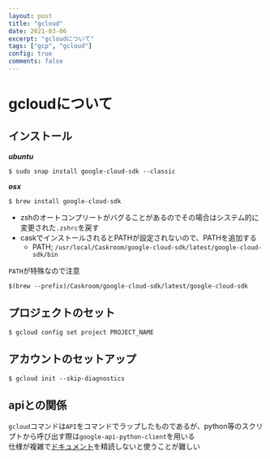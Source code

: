 ```yaml
---
layout: post
title: "gcloud"
date: 2021-03-06
excerpt: "gcloudについて"
tags: ["gcp", "gcloud"]
config: true
comments: false
---
```


# gcloudについて

## インストール

***ubuntu***  
```console
$ sudo snap install google-cloud-sdk --classic
```

***osx***  
```console
$ brew install google-cloud-sdk
```
 - zshのオートコンプリートがバグることがあるのでその場合はシステム的に変更された`.zshrc`を戻す
 - caskでインストールされるとPATHが設定されないので、PATHを追加する
   - PATH; `/usr/local/Caskroom/google-cloud-sdk/latest/google-cloud-sdk/bin`


`PATH`が特殊なので注意  
```console
$(brew --prefix)/Caskroom/google-cloud-sdk/latest/google-cloud-sdk
```

## プロジェクトのセット

```console
$ gcloud config set project PROJECT_NAME
```

## アカウントのセットアップ

```console
$ gcloud init --skip-diagnostics
```

## apiとの関係

`gcloud`コマンドは`API`をコマンドでラップしたものであるが、python等のスクリプトから呼び出す際は`google-api-python-client`を用いる  
仕様が複雑で[ドキュメント](https://googleapis.github.io/google-api-python-client/docs/)を精読しないと使うことが難しい  


